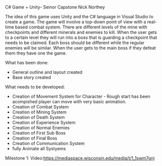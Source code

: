 C# Game + Unity- Seinor Capstone
Nick Northey

The idea of this game uses Unity and the C# language in Visual Studio to create a game. The game will involve a top-down point of view with a real-time based combat system. There are different levels of the mine with checkpoints and different minerals and enemies to kill. When the user gets to a certain level they will run into a boss that is guarding a checkpoint that needs to be claimed. Each boss should be different while the regular enemies will be similar. When the user gets to the main boss if they defeat them they have one the game.

What has been done:
- General outline and layout created
- Base story created

What needs to be developed:
- Creation of Movement System for Character - Rough start has been acompished player can move with very basic animation.
- Creation of Combat System
- Creation of Mining System
- Creation of Death System
- Creation of Experience System
- Creation of Normal Enemies
- Creation of First Sub Boss
- Creation of Final Boss
- Creation of Communication System
- fully Animate all Systyems


Milestone 1: Video:https://mediaspace.wisconsin.edu/media/t/1_1swm7gnj
